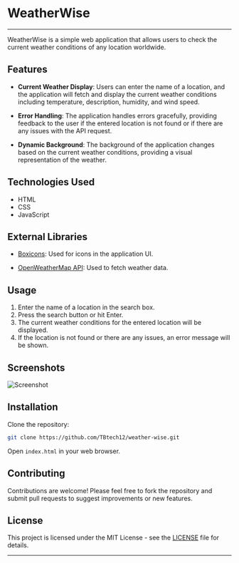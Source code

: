 # WeatherWise

---

WeatherWise is a simple web application that allows users to check the current weather conditions of any location worldwide.

## Features

- **Current Weather Display**: Users can enter the name of a location, and the application will fetch and display the current weather conditions including temperature, description, humidity, and wind speed.
  
- **Error Handling**: The application handles errors gracefully, providing feedback to the user if the entered location is not found or if there are any issues with the API request.

- **Dynamic Background**: The background of the application changes based on the current weather conditions, providing a visual representation of the weather.

## Technologies Used

- HTML
- CSS
- JavaScript

## External Libraries

- [Boxicons](https://boxicons.com/): Used for icons in the application UI.

- [OpenWeatherMap API](https://openweathermap.org/api): Used to fetch weather data.

## Usage

1. Enter the name of a location in the search box.
2. Press the search button or hit Enter.
3. The current weather conditions for the entered location will be displayed.
4. If the location is not found or there are any issues, an error message will be shown.

## Screenshots

![Screenshot](screenshots/screenshot1.png)

## Installation

Clone the repository:

```bash
git clone https://github.com/TBtech12/weather-wise.git
```

Open `index.html` in your web browser.

## Contributing

Contributions are welcome! Please feel free to fork the repository and submit pull requests to suggest improvements or new features.

## License

This project is licensed under the MIT License - see the [LICENSE](LICENSE) file for details.

---

